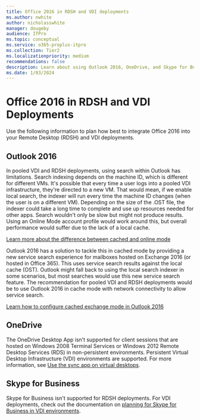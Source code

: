 ```yaml
---
title: Office 2016 in RDSH and VDI deployments
ms.author: nwhite
author: nicholasswhite
manager: dougeby
audience: ITPro
ms.topic: conceptual
ms.service: o365-proplus-itpro
ms.collection: Tier2
ms.localizationpriority: medium
recommendations: false
description: Learn about using Outlook 2016, OneDrive, and Skype for Business in RDSH and VDI deployments
ms.date: 1/03/2024
---
```

# Office 2016 in RDSH and VDI Deployments

Use the following information to plan how best to integrate Office 2016 into your Remote Desktop (RDSH) and VDI deployments.

## Outlook 2016
In pooled VDI and RDSH deployments, using search within Outlook has limitations. Search indexing depends on the machine ID, which is different for different VMs. It's possible that every time a user logs into a pooled VDI infrastructure, they're directed to a new VM. That would mean, if we enable local search, the indexer will run every time the machine ID changes (when the user is on a different VM). Depending on the size of the .OST file, the indexer could take a long time to complete and use up resources needed for other apps. Search wouldn't only be slow but might not produce results. Using an Online Mode account profile would work around this, but overall performance would suffer due to the lack of a local cache. 

[Learn more about the difference between cached and online mode](/outlook/troubleshoot/installation/cached-exchange-mode)

Outlook 2016 has a solution to tackle this in cached mode by providing a new service search experience for mailboxes hosted on Exchange 2016 (or hosted in Office 365). This uses service search results against the local cache (OST). Outlook might fall back to using the local search indexer in some scenarios, but most searches would use this new service search feature. The recommendation for pooled VDI and RDSH deployments would be to use Outlook 2016 in cache mode with network connectivity to allow service search.

[Learn how to configure cached exchange mode in Outlook 2016](/outlook/troubleshoot/installation/cached-exchange-mode)

## OneDrive
The OneDrive Desktop App isn’t supported for client sessions that are hosted on Windows 2008 Terminal Services or Windows 2012 Remote Desktop Services (RDS) in non-persistent environments. Persistent Virtual Desktop Infrastructure (VDI) environments are supported. For more information, see [Use the sync app on virtual desktops](/sharepoint/sync-vdi-support).

## Skype for Business
Skype for Business isn't supported for RDSH deployments. For VDI deployments, check out the documentation on [planning for Skype for Business in VDI environments](/skypeforbusiness/plan-your-deployment/clients-and-devices/vdi-environments).